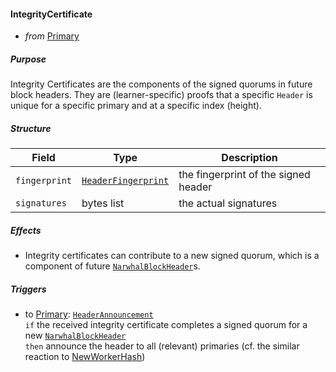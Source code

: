 #### IntegrityCertificate
- _from_ [Primary](../primary.md)

##### Purpose
<!-- ANCHOR: blurb -->
Integrity Certificates are the components of the signed quorums in future block headers.
They are (learner-specific) proofs that a specific `Header` is unique for a specific primary and at a specific index (height). 
<!-- ANCHOR_END: blurb -->

##### Structure
| Field         | Type                                      | Description                          |
|---------------|-------------------------------------------|--------------------------------------|
| `fingerprint` | [`HeaderFingerprint`](#HeaderFingerprint) | the fingerprint of the signed header |
| `signatures`  | bytes list                                | the actual signatures                |


##### Effects
- Integrity certificates can contribute to a new signed quorum,
  which is a component of future [`NarwhalBlockHeader`](../../types/allofthem-v1.md#narwhalblockheader)s.

##### Triggers
- to [Primary](../primary.md): [`HeaderAnnouncement`](./header-announcement.md)  
  `if` the received integrity certificate completes a signed quorum for a new [`NarwhalBlockHeader`](../../types/allofthem-v1.md#narwhalblockheader)    
  `then` announce the header to all (relevant) primaries (cf. the similar reaction to [NewWorkerHash](./new-worker-hash.md))  

